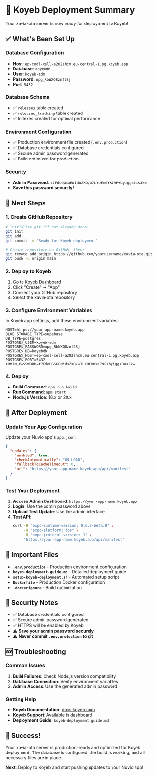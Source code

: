 # 🚀 Koyeb Deployment Summary

Your xavia-ota server is now ready for deployment to Koyeb!

## ✅ What's Been Set Up

### Database Configuration
- **Host**: `ep-cool-cell-a202shcm.eu-central-1.pg.koyeb.app`
- **Database**: `koyebdb`
- **User**: `koyeb-adm`
- **Password**: `npg_RbWXQ8znf2Sj`
- **Port**: `5432`

### Database Schema
- ✅ `releases` table created
- ✅ `releases_tracking` table created
- ✅ Indexes created for optimal performance

### Environment Configuration
- ✅ Production environment file created (`.env.production`)
- ✅ Database credentials configured
- ✅ Secure admin password generated
- ✅ Build optimized for production

### Security
- **Admin Password**: `t7FdoQGSGENiduZXO/w7LYUEm0YK79F+byiggsD4sJk=`
- **Save this password securely!**

## 🎯 Next Steps

### 1. Create GitHub Repository
```bash
# Initialize git (if not already done)
git init
git add .
git commit -m "Ready for Koyeb deployment"

# Create repository on GitHub, then:
git remote add origin https://github.com/yourusername/xavia-ota.git
git push -u origin main
```

### 2. Deploy to Koyeb
1. Go to [Koyeb Dashboard](https://app.koyeb.com)
2. Click "Create" → "App"
3. Connect your GitHub repository
4. Select the xavia-ota repository

### 3. Configure Environment Variables
In Koyeb app settings, add these environment variables:

```env
HOST=https://your-app-name.koyeb.app
BLOB_STORAGE_TYPE=supabase
DB_TYPE=postgres
POSTGRES_USER=koyeb-adm
POSTGRES_PASSWORD=npg_RbWXQ8znf2Sj
POSTGRES_DB=koyebdb
POSTGRES_HOST=ep-cool-cell-a202shcm.eu-central-1.pg.koyeb.app
POSTGRES_PORT=5432
ADMIN_PASSWORD=t7FdoQGSGENiduZXO/w7LYUEm0YK79F+byiggsD4sJk=
```

### 4. Deploy
- **Build Command**: `npm run build`
- **Run Command**: `npm start`
- **Node.js Version**: 18.x or 20.x

## 🔧 After Deployment

### Update Your App Configuration
Update your Nuvio app's `app.json`:

```json
{
  "updates": {
    "enabled": true,
    "checkAutomatically": "ON_LOAD",
    "fallbackToCacheTimeout": 0,
    "url": "https://your-app-name.koyeb.app/api/manifest"
  }
}
```

### Test Your Deployment
1. **Access Admin Dashboard**: `https://your-app-name.koyeb.app`
2. **Login**: Use the admin password above
3. **Upload Test Update**: Use the admin interface
4. **Test API**: 
   ```bash
   curl -H "expo-runtime-version: 0.6.0-beta.8" \
        -H "expo-platform: ios" \
        -H "expo-protocol-version: 1" \
        "https://your-app-name.koyeb.app/api/manifest"
   ```

## 📁 Important Files

- **`.env.production`** - Production environment configuration
- **`koyeb-deployment-guide.md`** - Detailed deployment guide
- **`setup-koyeb-deployment.sh`** - Automated setup script
- **`Dockerfile`** - Production Docker configuration
- **`.dockerignore`** - Build optimization

## 🔐 Security Notes

- ✅ Database credentials configured
- ✅ Secure admin password generated
- ✅ HTTPS will be enabled by Koyeb
- ⚠️ **Save your admin password securely**
- ⚠️ **Never commit `.env.production` to git**

## 🆘 Troubleshooting

### Common Issues
1. **Build Failures**: Check Node.js version compatibility
2. **Database Connection**: Verify environment variables
3. **Admin Access**: Use the generated admin password

### Getting Help
- **Koyeb Documentation**: [docs.koyeb.com](https://docs.koyeb.com)
- **Koyeb Support**: Available in dashboard
- **Deployment Guide**: `koyeb-deployment-guide.md`

## 🎉 Success!

Your xavia-ota server is production-ready and optimized for Koyeb deployment. The database is configured, the build is working, and all necessary files are in place.

**Next**: Deploy to Koyeb and start pushing updates to your Nuvio app!
